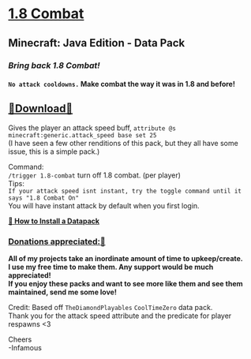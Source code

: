 # [1.8 Combat]()     
## Minecraft: Java Edition - Data Pack  
### *Bring back 1.8 Combat!*    
#### `No attack cooldowns.`  Make combat the way it was in 1.8 and before!  

## [🔗Download🔗](https://github.com/InfamousMusicify/1.8-Combat/blob/master/Downloads.md)  

Gives the player an attack speed buff, `attribute @s minecraft:generic.attack_speed base set 25`  
(I have seen a few other renditions of this pack, but they all have some issue, this is a simple pack.)  

Command:       
`/trigger 1.8-combat` turn off 1.8 combat. (per player)   
Tips:   
`If your attack speed isnt instant, try the toggle command until it says "1.8 Combat On"`   
You will have instant attack by default when you first login.   

__[🔗 How to Install a Datapack](https://www.planetminecraft.com/blog/how-to-download-and-install-minecraft-data-packs/)__     

### [Donations appreciated:🔗](https://www.patreon.com/InfamousMusicify)   
__All of my projects take an inordinate amount of time to upkeep/create.  
I use my free time to make them. Any support would be much appreciated!  
If you enjoy these packs and want to see more like them and see them maintained, send me some love!__    

Credit: Based off `TheDiamondPlayables` `CoolTimeZero` data pack.  
Thank you for the attack speed attribute and the predicate for player respawns <3  

Cheers   
-Infamous   
